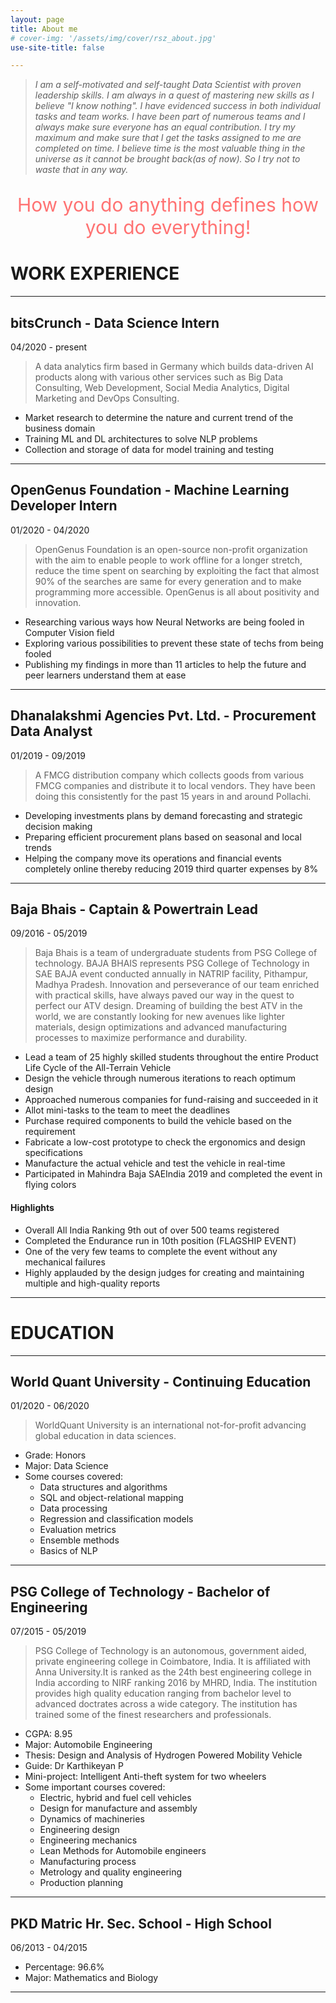 ```yaml
---
layout: page
title: About me
# cover-img: '/assets/img/cover/rsz_about.jpg'
use-site-title: false

---
```


>*I am a self-motivated and self-taught Data Scientist with proven leadership skills. I am always in a quest of mastering new skills as I believe "I know nothing". I have evidenced success in both individual tasks and team works. I have been part of numerous teams and I always make sure everyone has an equal contribution. I try my maximum and make sure that I get the tasks assigned to me are completed on time. I believe time is the most valuable thing in the universe as it cannot be brought back(as of now). So I try not to waste that in any way.*

<p style="font-size:30px; color:#ff7373; text-align: center">How you do anything defines how you do everything!</p>

# WORK EXPERIENCE

---
## bitsCrunch - **Data Science Intern**
04/2020 - present
> A data analytics firm based in Germany which builds data-driven AI products along with various other services such as Big Data Consulting, Web Development, Social Media Analytics, Digital Marketing and DevOps Consulting. 

* Market research to determine the nature and current trend of the business domain
* Training ML and DL architectures to solve NLP problems
* Collection and storage of data for model training and testing

---
## OpenGenus Foundation - **Machine Learning Developer Intern**
01/2020 - 04/2020
> OpenGenus Foundation is an open-source non-profit organization with the aim to enable people to work offline for a longer stretch, reduce the time spent on searching by exploiting the fact that almost 90% of the searches are same for every generation and to make programming more accessible. OpenGenus is all about positivity and innovation. 

* Researching various ways how Neural Networks are being fooled in Computer Vision field
* Exploring various possibilities to prevent these state of techs from being fooled
* Publishing my findings in more than 11 articles to help the future and peer learners understand them at ease

---
## Dhanalakshmi Agencies Pvt. Ltd. - **Procurement Data Analyst**
01/2019 - 09/2019
> A FMCG distribution company which collects goods from various FMCG companies and distribute it to local vendors. They have been doing this consistently for the past 15 years in and around Pollachi. 

* Developing investments plans by demand forecasting and strategic decision making
* Preparing efficient procurement plans based on seasonal and local trends
* Helping the company move its operations and financial events completely online thereby reducing 2019 third quarter expenses by 8%

---

## Baja Bhais - **Captain & Powertrain Lead**
09/2016 - 05/2019
> Baja Bhais is a team of undergraduate students from PSG College of technology. BAJA BHAIS represents PSG College of Technology in SAE BAJA event conducted annually in NATRIP facility, Pithampur, Madhya Pradesh. Innovation and perseverance of our team enriched with practical skills, have always paved our way in the quest to perfect our ATV design. Dreaming of building the best ATV in the world, we are constantly looking for new avenues like lighter materials, design optimizations and advanced manufacturing processes to maximize performance and durability.

* Lead a team of 25 highly skilled students throughout the entire Product Life Cycle of the All-Terrain Vehicle
* Design the vehicle through numerous iterations to reach optimum design
* Approached numerous companies for fund-raising and succeeded in it
* Allot mini-tasks to the team to meet the deadlines
* Purchase required components to build the vehicle based on the requirement
* Fabricate a low-cost prototype to check the ergonomics and design specifications
* Manufacture the actual vehicle and test the vehicle in real-time
* Participated in Mahindra Baja SAEIndia 2019 and completed the event in flying colors

#### Highlights
* Overall All India Ranking 9th out of over 500 teams registered
* Completed the Endurance run in 10th position (FLAGSHIP EVENT)
* One of the very few teams to complete the event without any mechanical failures
* Highly applauded by the design judges for creating and maintaining multiple and high-quality reports

---

# EDUCATION

---
## World Quant University - **Continuing Education**
01/2020 - 06/2020
> WorldQuant University is an international not-for-profit advancing global education in data sciences.

* Grade: Honors
* Major: Data Science
* Some courses covered:
  - Data structures and algorithms
  - SQL and object-relational mapping
  - Data processing
  - Regression and classification models
  - Evaluation metrics
  - Ensemble methods
  - Basics of NLP

---
## PSG College of Technology - **Bachelor of Engineering**
07/2015 - 05/2019
> PSG College of Technology is an autonomous, government aided, private engineering college in Coimbatore, India. It is affiliated with Anna University.It is ranked as the 24th best engineering college in India according to NIRF ranking 2016 by MHRD, India. The institution provides high quality education ranging from bachelor level to advanced doctrates across a wide category. The institution has trained some of the finest researchers and professionals.

* CGPA: 8.95
* Major: Automobile Engineering
* Thesis: Design and Analysis of Hydrogen Powered Mobility Vehicle
* Guide: Dr Karthikeyan P
* Mini-project: Intelligent Anti-theft system for two wheelers
* Some important courses covered:
  - Electric, hybrid and fuel cell vehicles
  - Design for manufacture and assembly
  - Dynamics of machineries
  - Engineering design
  - Engineering mechanics
  - Lean Methods for Automobile engineers
  - Manufacturing process
  - Metrology and quality engineering
  - Production planning

---
## PKD Matric Hr. Sec. School - **High School**
06/2013 - 04/2015
* Percentage: 96.6%
* Major: Mathematics and Biology

---
